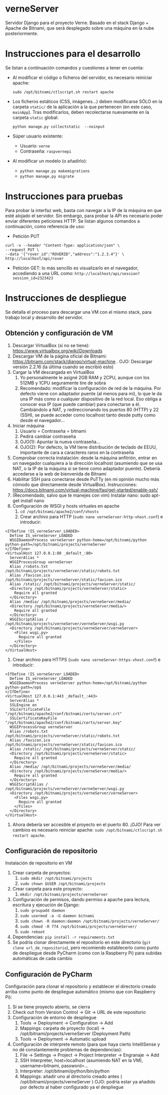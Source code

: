 # verneServer
Servidor Django para el proyecto Verne. Basado en el stack Django + Apache de Bitnami, que será desplegado sobre una máquina en la nube posteriormente.

# Instrucciones para el desarrollo
Se listan a continuación comandos y cuestiones a tener en cuenta:
   * Al modificar el código o ficheros del servidor, es necesario reiniciar apache:
   
      ```sudo /opt/bitnami/ctlscript.sh restart apache```
   * Los ficheros estáticos (CSS, imágenes...) deben modificarse SÓLO en la carpeta `static/` de la aplicación a la que pertenecen (en este caso, `mainApp`). Tras modificarlos, deben recolectarse nuevamente en la carpeta `static` global:
   
      ```python manage.py collectstatic  --noinput```
      
  * Súper usuario existente:
    * Usuario: `verne`
    * Contraseña: `raspvernepi`
    
  * Al modificar un modelo (o añadirlo):
    * `python manage.py makemigrations`
    * `python manage.py migrate`
    
# Instrucciones para pruebas
Para probar la interfaz web, basta con navegar a la IP de la máquina en que esté alojado el servidor. Sin embargo, para probar la API es necesario poder enviar diferentes peticiones HTTP. Se listan algunos comandos a continuación, como referencia de uso:
  * Petición PUT
  ```
  curl -v --header "Content-Type: application/json" \
  --request PUT \
  --data '{"rover_id":"ROVERID","address":"1.2.3.4"}' \
  http://localhost/api/rover
  ```
  
  * Petición GET: lo más sencillo es visualizarlo en el navegador, accediendo a una URL como: `http://localhost/api/session?session_id=2323423`

# Instrucciones de despliegue
Se detalla el proceso para descargar una VM con el mismo stack, para trabajo local y desarrollo del servidor.

## Obtención y configuración de VM
1. Descargar VirtualBox (si no se tiene): https://www.virtualbox.org/wiki/Downloads
1. Descargar VM de la página oficial de Bitnami: https://bitnami.com/stack/django/virtual-machine . OJO: Descargar versión 2.2.16 (la última cuando se escribió esto)
1. Cargar la VM descargada en VirtualBox
   1. Yo personalmente le asigné 2GB RAM y 2CPU, aunque con los 512MB y 1CPU seguramente tire de sobra
   1. Recomendado: modificar la configuración de red de la máquina. Por defecto viene con adaptador puente (al menos para mí), lo que le da una IP más como a cualquier dispositivo de la red local. Eso obliga a conocer esa IP (que puede cambiar) para conectarse a él. Cambiándolo a NAT, y redireccionando los puertos 80 (HTTP) y 22 (SSH), se puede acceder como localhost tanto desde putty como desde el navegador...
1. Iniciar máquina
   1. Usuario = Contraseña = bitnami
   1. Pedirá cambiar contraseña
   1. OJO(1): Apuntar la nueva contraseña...
   1. OJO(2): Por defecto, la VM tiene distribución de teclado de EEUU, importante de cara a caracteres raros en la contraseña
1. Comprobar correcta instalación: desde la máquina anfitrión, entrar en un navegador cualquiera a la dirección localhost (asumiendo que se usa NAT, o la IP de la máquina si se tiene como adaptador puente). Debería accederse a la web de bienvenida de Bitnami
1. Habilitar SSH para conectarse desde PuTTy (en mi opinión mucho más cómodo que directamente desde VirtualBox). Instrucciones: https://docs.bitnami.com/virtual-machine/faq/get-started/enable-ssh/
1. (Recomendado, salvo que te manejes con vim) Instalar nano: sudo apt-get install nano
1. Configuración de WSGI y hosts virtuales en apache
   1. `cd /opt/bitnami/apache2/conf/vhosts`
   1. Crear archivo para HTTP (`sudo nano verneServer-http-vhost.conf`) e introducir:
```
<IfDefine !IS_verneServer_LOADED>
  Define IS_verneServer_LOADED
  WSGIDaemonProcess verneServer python-home=/opt/bitnami/python python-path=/opt/bitnami/projects/verneServer
</IfDefine>
<VirtualHost 127.0.0.1:80 _default_:80>
  ServerAlias *
  WSGIProcessGroup verneServer
  Alias /robots.txt /opt/bitnami/projects/verneServer/static/robots.txt
  Alias /favicon.ico /opt/bitnami/projects/verneServer/static/favicon.ico
  Alias /static/ /opt/bitnami/projects/verneServer/static/
  <Directory /opt/bitnami/projects/verneServer/static>
    Require all granted
  </Directory>
  Alias /media/ /opt/bitnami/projects/verneServer/media/
  <Directory /opt/bitnami/projects/verneServer/media/>
    Require all granted
  </Directory>
  WSGIScriptAlias / /opt/bitnami/projects/verneServer/verneServer/wsgi.py
  <Directory /opt/bitnami/projects/verneServer/verneServer>
    <Files wsgi.py>
      Require all granted
    </Files>
  </Directory>
</VirtualHost>
```
   1. Crear archivo para HTTPS (`sudo nano verneServer-https-vhost.conf`) e introducir:
```
<IfDefine !IS_verneServer_LOADED>
  Define IS_verneServer_LOADED
  WSGIDaemonProcess verneServer python-home=/opt/bitnami/python python-path=/op$
</IfDefine>
<VirtualHost 127.0.0.1:443 _default_:443>
  ServerAlias *
  SSLEngine on
  SSLCertificateFile "/opt/bitnami/apache2/conf/bitnami/certs/server.crt"
  SSLCertificateKeyFile "/opt/bitnami/apache2/conf/bitnami/certs/server.key"
  WSGIProcessGroup verneServer
  Alias /robots.txt /opt/bitnami/projects/verneServer/static/robots.txt
  Alias /favicon.ico /opt/bitnami/projects/verneServer/static/favicon.ico
  Alias /static/ /opt/bitnami/projects/verneServer/static/
  <Directory /opt/bitnami/projects/verneServer/static>
    Require all granted
  </Directory>
  Alias /media/ /opt/bitnami/projects/verneServer/media/
  <Directory /opt/bitnami/projects/verneServer/media/>
    Require all granted
  </Directory>
  WSGIScriptAlias / /opt/bitnami/projects/verneServer/verneServer/wsgi.py
  <Directory /opt/bitnami/projects/verneServer/verneServer>
    <Files wsgi.py>
      Require all granted
    </Files>
  </Directory>
</VirtualHost>
```
   1. Ahora debería ser accesible el proyecto en el puerto 80.
   ¡OJO! Para ver cambios es necesario reiniciar apache: ```sudo /opt/bitnami/ctlscript.sh restart apache```.


## Configuración de repositorio
Instalación de repositorio en VM

1. Crear carpeta de proyectos:
   1. `sudo mkdir /opt/bitnami/projects`
   1. `sudo chown $USER /opt/bitnami/projects`
1. Crear carpeta para este proyecto:
   1. `mkdir /opt/bitnami/projects/verneServer`
1. Configuración de permisos, dando permiso a apache para lectura, escritura y ejecución de Django:
   1. `sudo groupadd daemon`
   1. `sudo usermod -a -G daemon bitnami`
   1. `sudo chown -R daemon:daemon /opt/bitnami/projects/verneServer/`
   1. `sudo chmod -R 774 /opt/bitnami/projects/verneServer/`
   1. `sudo reboot`
1. Dependencias: `pip install -r requirements.txt`
1. Se podría clonar directamente el repositorio en este directorio (`git clone url_de_repositorio`), pero recomiendo establecerlo como punto de despliegue desde PyCharm (como con la Raspberry Pi) para subidas automáticas de cada cambio


## Configuración de PyCharm
Configuración para clonar el repositorio y establecer el directorio creado arriba como punto de despliegue automático (mismo que con Raspberry Pi):

1. Si se tiene proyecto abierto, se cierra
1. Check out from Version Control -> Git -> URL de este repositorio
1. Configuración de entorno de despliegue
   1. Tools -> Deployment -> Configuration -> Add
   1. Mappings: carpeta de proyecto (local) -> /opt/bitnami/projects/verneServer (Deployment Path)
   1. Tools -> Deployment -> Automatic upload
1. Configuración de intérprete remoto (para que haya cierto IntelliSense y no dé constantemente problemas de dependencias):
   1. File -> Settings -> Project -> Project Interpreter -> Engranaje -> Add
   1. SSH Interpreter, host=localhost (asumiendo NAT en la VM), username=bitnami, password=...
   1. Interpreter: /opt/bitnami/python/bin/python
   1. Mappings: añadir uno al directorio creado antes ( /opt/bitnami/projects/verneServer )  OJO: podría estar ya añadido por defecto al haber configurado ya el despliegue

   
